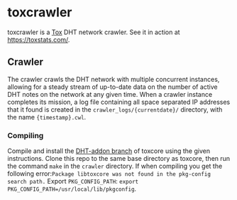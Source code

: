 # toxcrawler
toxcrawler is a [Tox](https://tox.chat) DHT network crawler. See it in action at https://toxstats.com/.

## Crawler
The crawler crawls the DHT network with multiple concurrent instances, allowing for a steady stream of up-to-date data on the number of active DHT notes on the network at any given time. When a crawler instance completes its mission, a log file containing all space separated IP addresses that it found is created in the `crawler_logs/{currentdate}/` directory, with the name `{timestamp}.cwl`.

### Compiling
Compile and install the [DHT-addon branch](https://github.com/JFreegman/toxcore/tree/DHT-addon) of toxcore using the given instructions.
Clone this repo to the same base directory as toxcore, then run the command `make` in the `crawler` directory.
If when compiling you get the following error:`Package libtoxcore was not found in the pkg-config search path.` Export `PKG_CONFIG_PATH`: `export PKG_CONFIG_PATH=/usr/local/lib/pkgconfig`.
